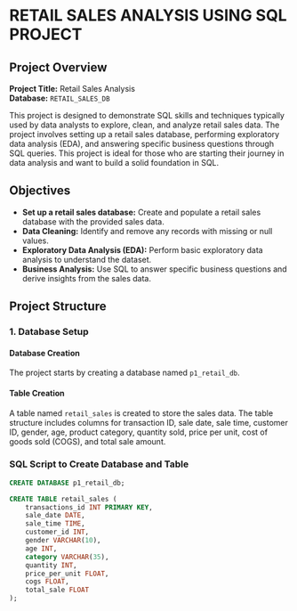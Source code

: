 # RETAIL SALES ANALYSIS USING SQL PROJECT
## Project Overview
**Project Title:** Retail Sales Analysis  
**Database:** `RETAIL_SALES_DB`  

This project is designed to demonstrate SQL skills and techniques typically used by data analysts to explore, clean, and analyze retail sales data. The project involves setting up a retail sales database, performing exploratory data analysis (EDA), and answering specific business questions through SQL queries. This project is ideal for those who are starting their journey in data analysis and want to build a solid foundation in SQL.

## Objectives
- **Set up a retail sales database:** Create and populate a retail sales database with the provided sales data.
- **Data Cleaning:** Identify and remove any records with missing or null values.
- **Exploratory Data Analysis (EDA):** Perform basic exploratory data analysis to understand the dataset.
- **Business Analysis:** Use SQL to answer specific business questions and derive insights from the sales data.

## Project Structure

### 1. Database Setup
#### Database Creation
The project starts by creating a database named `p1_retail_db`.

#### Table Creation
A table named `retail_sales` is created to store the sales data. The table structure includes columns for transaction ID, sale date, sale time, customer ID, gender, age, product category, quantity sold, price per unit, cost of goods sold (COGS), and total sale amount.

### SQL Script to Create Database and Table
```sql
CREATE DATABASE p1_retail_db;

CREATE TABLE retail_sales (
    transactions_id INT PRIMARY KEY,
    sale_date DATE,    
    sale_time TIME,
    customer_id INT,    
    gender VARCHAR(10),
    age INT,
    category VARCHAR(35),
    quantity INT,
    price_per_unit FLOAT,    
    cogs FLOAT,
    total_sale FLOAT
);

